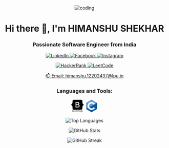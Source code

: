 <p align="center">
  <img src="https://cdn.dribbble.com/users/1708816/screenshots/15637256/media/f9826f0af8a49462f048262a8502035b.gif" width="300" alt="coding">
</p>

<h1 align="center">Hi there 👋, I'm HIMANSHU SHEKHAR</h1>
<h3 align="center">Passionate Software Engineer from India</h3>

<p align="center">
  <a href="https://linkedin.com/in/himanshu-shekhar-9a2556245">
    <img src="https://raw.githubusercontent.com/rahuldkjain/github-profile-readme-generator/master/src/images/icons/Social/linked-in-alt.svg" height="30" width="40" alt="LinkedIn">
  </a>
  <a href="https://fb.com/shekhar.56679015">
    <img src="https://raw.githubusercontent.com/rahuldkjain/github-profile-readme-generator/master/src/images/icons/Social/facebook.svg" height="30" width="40" alt="Facebook">
  </a>
  <a href="https://instagram.com/chulbul7061">
    <img src="https://raw.githubusercontent.com/rahuldkjain/github-profile-readme-generator/src/images/icons/Social/instagram.svg" height="30" width="40" alt="Instagram">
  </a>
  <!-- Add more social links as needed -->
</p>

<p align="center">
  <a href="https://www.hackerrank.com/@12202437_hs">
    <img src="https://raw.githubusercontent.com/rahuldkjain/github-profile-readme-generator/master/src/images/icons/Social/hackerrank.svg" height="30" width="40" alt="HackerRank">
  </a>
  <a href="https://www.leetcode.com/chulbul7061_">
    <img src="https://raw.githubusercontent.com/rahuldkjain/github-profile-readme-generator/master/src/images/icons/Social/leet-code.svg" height="30" width="40" alt="LeetCode">
  </a>
  <!-- Add more coding platform links as needed -->
</p>

<p align="center">
  <a href="mailto:himanshu.12202437@lpu.in">
    📫 Email: himanshu.12202437@lpu.in
  </a>
</p>

<h3 align="center">Languages and Tools:</h3>
<p align="center">
  <img src="https://raw.githubusercontent.com/devicons/devicon/master/icons/bootstrap/bootstrap-plain-wordmark.svg" alt="Bootstrap" width="40" height="40"/>
  <img src="https://raw.githubusercontent.com/devicons/devicon/master/icons/c/c-original.svg" alt="C" width="40" height="40"/>
  <!-- Add more icons for the languages and tools you use -->
</p>

<p align="center">
  <img src="https://github-readme-stats.vercel.app/api/top-langs?username=chulbul7061&show_icons=true&locale=en&layout=compact" alt="Top Languages" />
</p>

<p align="center">
  <img src="https://github-readme-stats.vercel.app/api?username=chulbul7061&show_icons=true&locale=en" alt="GitHub Stats" />
</p>

<p align="center">
  <img src="https://github-readme-streak-stats.herokuapp.com/?user=chulbul7061" alt="GitHub Streak" />
</p>
